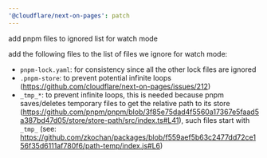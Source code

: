 ```yaml
---
'@cloudflare/next-on-pages': patch
---
```


add pnpm files to ignored list for watch mode

add the following files to the list of files we ignore for watch mode:

- `pnpm-lock.yaml`: for consistency since all the other lock files are ignored
- `.pnpm-store`: to prevent potential infinite loops (https://github.com/cloudflare/next-on-pages/issues/212)
- `_tmp_*`: to prevent infinite loops, this is needed because pnpm saves/deletes temporary files to get the relative path to its store (https://github.com/pnpm/pnpm/blob/3f85e75dad4f5560a17367e5faad5a387bd47d05/store/store-path/src/index.ts#L41), such files start with `_tmp_` (see: https://github.com/zkochan/packages/blob/f559aef5b63c2477dd72ce156f35d6111af780f6/path-temp/index.js#L6)
